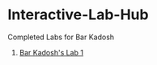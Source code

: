 # Interactive-Lab-Hub

Completed Labs for Bar Kadosh

1. [Bar Kadosh's Lab 1](https://github.com/barkadosh1/IDD-Fa19-Lab1)
